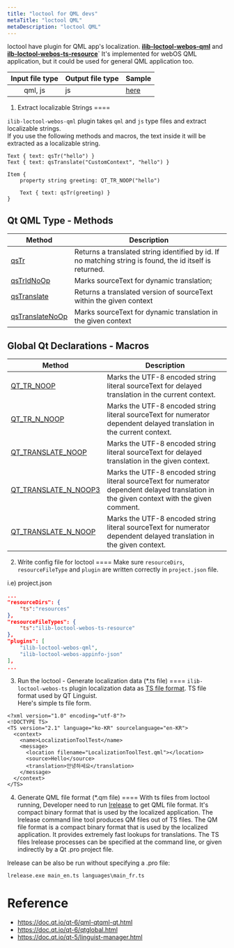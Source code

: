 ```yaml
---
title: "loctool for QML devs"
metaTitle: "loctool QML"
metaDescription: "loctool QML"
---
```


loctool have plugin for QML app's localization. **[ilib-loctool-webos-qml](https://github.com/iLib-js/ilib-loctool-webos-qml)** and **[ilb-loctool-webos-ts-resource](https://github.com/iLib-js/ilib-loctool-webos-ts-resource)**`
It's implemented for webOS QML application, but it could be used for general QML application too.

| Input file type | Output file type | Sample |
|:---------------:|------------------|--------|
|     qml, js     |        js        |  [here](https://github.com/iLib-js/ilib-loctool-samples)  |


1) Extract localizable Strings
====

`ilib-loctool-webos-qml` plugin takes `qml` and `js` type files and extract localizable strings.  
If you use the following methods and macros, the text inside it will be extracted as a localizable string.


```
Text { text: qsTr("hello") }
Text { text: qsTranslate("CustomContext", "hello") }

Item {
    property string greeting: QT_TR_NOOP("hello")

    Text { text: qsTr(greeting) }
}
```
Qt QML Type - Methods
---
| Method  | Description  |
|---|---|
| [qsTr](https://doc.qt.io/qt-6/qml-qtqml-qt.html#qsTr-method) |Returns a translated string identified by id. If no matching string is found, the id itself is returned.|
| [qsTrIdNoOp](https://doc.qt.io/qt-6/qml-qtqml-qt.html#qsTrIdNoOp-method) |Marks sourceText for dynamic translation; |
| [qsTranslate](https://doc.qt.io/qt-6/qml-qtqml-qt.html#qsTranslate-method) |Returns a translated version of sourceText within the given context |
| [qsTranslateNoOp](https://doc.qt.io/qt-6/qml-qtqml-qt.html#qsTranslateNoOp-method) |Marks sourceText for dynamic translation in the given context |


Global Qt Declarations - Macros
---

| Method  | Description  |
|---|---|
| [QT_TR_NOOP](https://doc.qt.io/qt-6/qtglobal.html#QT_TR_NOOP) |Marks the UTF-8 encoded string literal sourceText for delayed translation in the current context.|
| [QT_TR_N_NOOP](https://doc.qt.io/qt-6/qtglobal.html#QT_TR_N_NOOP) |Marks the UTF-8 encoded string literal sourceText for numerator dependent delayed translation in the current context.|
| [QT_TRANSLATE_NOOP](https://doc.qt.io/qt-6/qtglobal.html#QT_TRANSLATE_NOOP) |Marks the UTF-8 encoded string literal sourceText for delayed translation in the given context. |
| [QT_TRANSLATE_N_NOOP3](https://doc.qt.io/qt-6/qtglobal.html#QT_TRANSLATE_N_NOOP3) |Marks the UTF-8 encoded string literal sourceText for numerator dependent delayed translation in the given context with the given comment.|
| [QT_TRANSLATE_N_NOOP](https://doc.qt.io/qt-6/qtglobal.html#QT_TRANSLATE_N_NOOP) |Marks the UTF-8 encoded string literal sourceText for numerator dependent delayed translation in the given context. |


2) Write config file for loctool
====
Make sure `resourceDirs`, `resourceFileType` and `plugin` are written correctly in `project.json` file.

i.e) project.json

```json
...
"resourceDirs": {
    "ts":"resources"
},
"resourceFileTypes": {
    "ts":"ilib-loctool-webos-ts-resource"
},
"plugins": [
    "ilib-loctool-webos-qml",
    "ilib-loctool-webos-appinfo-json"
],
...
```

3) Run the loctool - Generate localization data (*.ts file)
====
`ilib-loctool-webos-ts` plugin localization data as [TS file format](https://doc.qt.io/qt-5/linguist-ts-file-format.html).
TS file format used by QT Linguist.  
Here's simple ts file form.
```
<?xml version="1.0" encoding="utf-8"?>
<!DOCTYPE TS>
<TS version="2.1" language="ko-KR" sourcelanguage="en-KR">
  <context>
    <name>LocalizationToolTest</name>
    <message>
      <location filename="LocalizationToolTest.qml"></location>
      <source>Hello</source>
      <translation>안녕하세요</translation>
    </message>
  </context>
</TS>
```


4) Generate QML file format (*.qm file)
====
With ts files from loctool running, Developer need to run [lrelease](https://doc.qt.io/qt-5/linguist-manager.html#using-lrelease) to get QML file format. It's compact binary format that is used by the localized application.
The lrelease command line tool produces QM files out of TS files. The QM file format is a compact binary format that is used by the localized application. It provides extremely fast lookups for translations. The TS files lrelease processes can be specified at the command line, or given indirectly by a Qt .pro project file.

lrelease can be also be run without specifying a .pro file:
```
lrelease.exe main_en.ts languages\main_fr.ts
```

Reference
====
* https://doc.qt.io/qt-6/qml-qtqml-qt.html
* https://doc.qt.io/qt-6/qtglobal.html
* https://doc.qt.io/qt-5/linguist-manager.html


